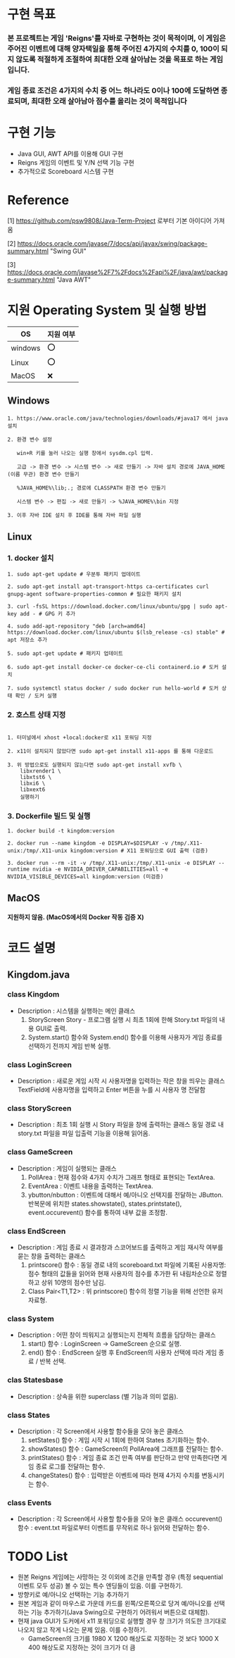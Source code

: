 # 구현 목표
###  본 프로젝트는 게임 'Reigns'를 자바로 구현하는 것이 목적이며, 이 게임은 주어진 이벤트에 대해 양자택일을 통해 주어진 4가지의 수치를 0, 100이 되지 않도록 적절하게 조절하여 최대한 오래 살아남는 것을 목표로 하는 게임입니다.
### 게임 종료 조건은 4가지의 수치 중 어느 하나라도 0이나 100에 도달하면 종료되며, 최대한 오래 살아남아 점수를 올리는 것이 목적입니다

# 구현 기능

* Java GUI, AWT API를 이용해 GUI 구현
* Reigns 게임의 이벤트 및 Y/N 선택 기능 구현
* 추가적으로 Scoreboard 시스템 구현

# Reference

[1] https://github.com/psw9808/Java-Term-Project 로부터 기본 아이디어 가져옴

[2] https://docs.oracle.com/javase/7/docs/api/javax/swing/package-summary.html "Swing GUI"

[3] https://docs.oracle.com/javase%2F7%2Fdocs%2Fapi%2F/java/awt/package-summary.html "Java AWT"

# 지원 Operating System 및 실행 방법

|OS| 지원 여부 |
|-----|--------|
|windows | :o:  |
| Linux  | :o: |
|MacOS  | :x:  |

## Windows
```
1. https://www.oracle.com/java/technologies/downloads/#java17 에서 java 설치

2. 환경 변수 설정
   
   win+R 키를 눌러 나오는 실행 창에서 sysdm.cpl 입력.

   고급 -> 환경 변수 -> 시스템 변수 -> 새로 만들기 -> 자바 설치 경로에 JAVA_HOME (이름 무관) 환경 변수 만들기

   %JAVA_HOME%\lib;.; 경로에 CLASSPATH 환경 변수 만들기

   시스템 변수 -> 편집 -> 새로 만들기 -> %JAVA_HOME%\bin 지정

3. 이후 자바 IDE 설치 후 IDE를 통해 자바 파일 실행 
```
## Linux

### 1. docker 설치

```
1. sudo apt-get update # 우분투 패키지 업데이트

2. sudo apt-get install apt-transport-https ca-certificates curl gnupg-agent software-properties-common # 필요한 패키지 설치

3. curl -fsSL https://download.docker.com/linux/ubuntu/gpg | sudo apt-key add - # GPG 키 추가

4. sudo add-apt-repository "deb [arch=amd64] https://download.docker.com/linux/ubuntu $(lsb_release -cs) stable" # apt 저장소 추가

5. sudo apt-get update # 패키지 업데이트

6. sudo apt-get install docker-ce docker-ce-cli containerd.io # 도커 설치

7. sudo systemctl status docker / sudo docker run hello-world # 도커 상태 확인 / 도커 실행 

```

### 2. 호스트 상태 지정

```

1. 터미널에서 xhost +local:docker로 x11 포워딩 지정

2. x11이 설치되지 않았다면 sudo apt-get install x11-apps 를 통해 다운로드

3. 위 방법으로도 실행되지 않는다면 sudo apt-get install xvfb \
    libxrender1 \
    libxtst6 \
    libxi6 \
    libxext6
    실행하기

```

### 3. Dockerfile 빌드 및 실행

```
1. docker build -t kingdom:version

2. docker run --name kingdom -e DISPLAY=$DISPLAY -v /tmp/.X11-unix:/tmp/.X11-unix kingdom:version # X11 포워딩으로 GUI 출력 (검증)

3. docker run --rm -it -v /tmp/.X11-unix:/tmp/.X11-unix -e DISPLAY --runtime nvidia -e NVIDIA_DRIVER_CAPABILITIES=all -e NVIDIA_VISIBLE_DEVICES=all kingdom:version (미검증)

```

## MacOS

#### 지원하지 않음. (MacOS에서의 Docker 작동 검증 X)

# 코드 설명

## Kingdom.java

### class Kingdom
- Description : 시스템을 실행하는 메인 클래스
  1. StoryScreen Story - 프로그램 실행 시 최초 1회에 한해 Story.txt 파일의 내용 GUI로 출력.
  2. System.start() 함수와 System.end() 함수를 이용해 사용자가 게임 종료를 선택하기 전까지 게임 반복 실행.

### class LoginScreen
- Description : 새로운 게임 시작 시 사용자명을 입력하는 작은 창을 띄우는 클래스
   TextField에 사용자명을 입력하고 Enter 버튼을 누를 시 사용자 명 전달함

### class StoryScreen
- Description : 최초 1회 실행 시 Story 파일을 창에 출력하는 클래스
     동일 경로 내 story.txt 파일을 파일 입출력 기능을 이용해 읽어옴.
 
### class GameScreen
- Description : 게임이 실행되는 클래스
  1. PollArea : 현재 점수와 4가지 수치가 그래프 형태로 표현되는 TextArea.
  2. EventArea : 이벤트 내용을 출력하는 TextArea.
  3. ybutton/nbutton : 이벤트에 대해서 예/아니오 선택지를 전달하는 JButton.
  반복문에 위치한 states.showstate(), states.printstate(), event.occurevent() 함수를 통하여 내부 값을 조정함.

### class EndScreen
- Description : 게임 종료 시 결과창과 스코어보드를 출력하고 게임 재시작 여부를 묻는 창을 출력하는 클래스
  1. printscore() 함수 : 동일 경로 내의 scoreboard.txt 파일에 기록된 사용자명:점수 형태의 값들을 읽어와 현재 사용자의 점수를 추가한 뒤 내림차순으로 정렬하고 상위 10명의 점수만 남김.
  2. Class Pair<T1,T2> : 위 printscore() 함수의 정렬 기능을 위해 선언한 유저 자료형.

### class System
- Description : 어떤 창이 띄워지고 실행되는지 전체적 흐름을 담당하는 클래스
  1. start() 함수 : LoginScreen -> GameScreen 순으로 실행.
  2. end() 함수 : EndScreen 실행 후 EndScreen의 사용자 선택에 따라 게임 종료 / 반복 선택.

### clas Statesbase
- Description : 상속을 위한 superclass (별 기능과 의미 없음).

### class States
- Description : 각 Screen에서 사용할 함수들을 모아 놓은 클래스
  1. setStates() 함수 : 게임 시작 시 1회에 한하여 States 초기화하는 함수.
  2. showStates() 함수 : GameScreen의 PollArea에 그래프를 전달하는 함수.
  3. printStates() 함수 : 게임 종료 조건 만족 여부를 판단하고 만약 만족한다면 게임 종료 로그를 전달하는 함수.
  4. changeStates() 함수 : 입력받은 이벤트에 따라 현재 4가지 수치를 변동시키는 함수.

### class Events
- Description : 각 Screen에서 사용할 함수들을 모아 놓은 클래스
  occurevent() 함수 : event.txt 파일로부터 이벤트를 무작위로 하나 읽어와 전달하는 함수.

# TODO List
* 원본 Reigns 게임에는 사망하는 것 이외에 조건을 만족할 경우 (특정 sequential 이벤트 모두 성공) 볼 수 있는 특수 엔딩들이 있음. 이를 구현하기.
* 방향키로 예/아니오 선택하는 기능 추가하기
* 원본 게임과 같이 마우스로 가운데 카드를 왼쪽/오른쪽으로 당겨 예/아니오를 선택하는 기능 추가하기(Java Swing으로 구현하기 어려워서 버튼으로 대체함).
* 현재 java GUI가 도커에서 x11 포워딩으로 실행할 경우 창 크기가 의도한 크기대로 나오지 않고 작게 나오는 문제 있음. 이를 수정하기.
  - GameScreen의 크기를 1980 X 1200 해상도로 지정하는 것 보다 1000 X 400 해상도로 지정하는 것이 크기가 더 큼
















